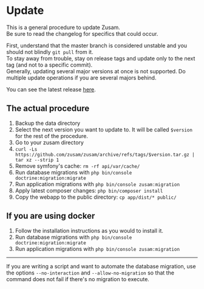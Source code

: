 Update
======

This is a general procedure to update Zusam.  
Be sure to read the changelog for specifics that could occur.

First, understand that the master branch is considered unstable and you should not blindly `git pull` from it.  
To stay away from trouble, stay on release tags and update only to the next tag (and not to a specific commit).  
Generally, updating several major versions at once is not supported. Do multiple update operations if you are several majors behind.

You can see the latest release [here](https://github.com/zusam/zusam/releases).  

## The actual procedure

1. Backup the data directory
2. Select the next version you want to update to. It will be called `$version` for the rest of the procedure.
3. Go to your zusam directory
4. `curl -Ls https://github.com/zusam/zusam/archive/refs/tags/$version.tar.gz | tar xz --strip 1`
5. Remove symfony's cache: `rm -rf api/var/cache/`
6. Run database migrations with `php bin/console doctrine:migration:migrate`
7. Run application migrations with `php bin/console zusam:migration`
8. Apply latest composer changes: `php bin/composer install`
9. Copy the webapp to the public directory: `cp app/dist/* public/`

## If you are using docker

1. Follow the installation instructions as you would to install it.
2. Run database migrations with `php bin/console doctrine:migration:migrate`
3. Run application migrations with `php bin/console zusam:migration`

---

If you are writing a script and want to automate the database migration, use the options `--no-interaction` and `--allow-no-migration` so that the command does not fail if there's no migration to execute.
